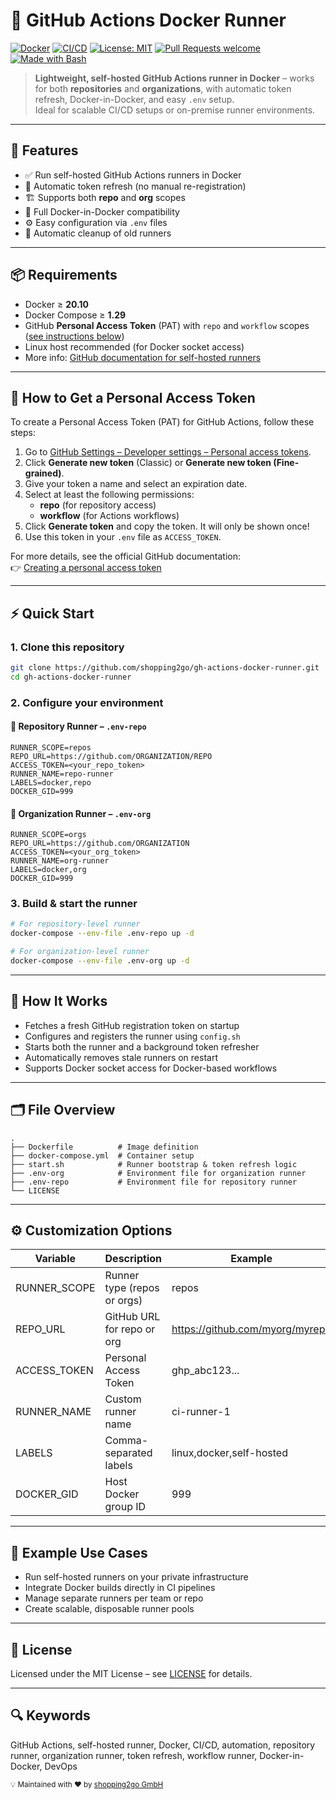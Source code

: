 # 🧩 GitHub Actions Docker Runner

[![Docker](https://img.shields.io/badge/docker-ready-blue.svg)](https://www.docker.com/)
[![CI/CD](https://img.shields.io/badge/CI%2FCD-GitHub%20Actions-green.svg)](https://github.com/features/actions)
[![License: MIT](https://img.shields.io/badge/License-MIT-yellow.svg)](LICENSE)
[![Pull Requests welcome](https://img.shields.io/badge/PRs-welcome-brightgreen.svg)](https://github.com/shopping2go/gh-actions-docker-runner/pulls)
[![Made with Bash](https://img.shields.io/badge/Made%20with-Bash-1f425f.svg)](https://www.gnu.org/software/bash/)

> **Lightweight, self-hosted GitHub Actions runner in Docker** – works for both **repositories** and **organizations**, with automatic token refresh, Docker-in-Docker, and easy `.env` setup.  
> Ideal for scalable CI/CD setups or on-premise runner environments.

---

## 🚀 Features

- ✅ Run self-hosted GitHub Actions runners in Docker
- 🔁 Automatic token refresh (no manual re-registration)
- 🏗️ Supports both **repo** and **org** scopes
- 🐳 Full Docker-in-Docker compatibility
- ⚙️ Easy configuration via `.env` files
- 🧹 Automatic cleanup of old runners

---

## 📦 Requirements

- Docker ≥ **20.10**
- Docker Compose ≥ **1.29**
- GitHub **Personal Access Token** (PAT) with `repo` and `workflow` scopes ([see instructions below](#-how-to-get-a-personal-access-token))
- Linux host recommended (for Docker socket access)
- More info: [GitHub documentation for self-hosted runners](https://docs.github.com/en/actions/hosting-your-own-runners/about-self-hosted-runners)

---

## 🔑 How to Get a Personal Access Token

To create a Personal Access Token (PAT) for GitHub Actions, follow these steps:

1. Go to [GitHub Settings – Developer settings – Personal access tokens](https://github.com/settings/tokens).
2. Click **Generate new token** (Classic) or **Generate new token (Fine-grained)**.
3. Give your token a name and select an expiration date.
4. Select at least the following permissions:
   - **repo** (for repository access)
   - **workflow** (for Actions workflows)
5. Click **Generate token** and copy the token. It will only be shown once!
6. Use this token in your `.env` file as `ACCESS_TOKEN`.

For more details, see the official GitHub documentation:  
👉 [Creating a personal access token](https://docs.github.com/en/github/authenticating-to-github/creating-a-personal-access-token)

---

## ⚡ Quick Start

### 1. Clone this repository

```bash
git clone https://github.com/shopping2go/gh-actions-docker-runner.git
cd gh-actions-docker-runner
```

### 2. Configure your environment

#### 🧱 Repository Runner – `.env-repo`

```env
RUNNER_SCOPE=repos
REPO_URL=https://github.com/ORGANIZATION/REPO
ACCESS_TOKEN=<your_repo_token>
RUNNER_NAME=repo-runner
LABELS=docker,repo
DOCKER_GID=999
```

#### 🏢 Organization Runner – `.env-org`

```env
RUNNER_SCOPE=orgs
REPO_URL=https://github.com/ORGANIZATION
ACCESS_TOKEN=<your_org_token>
RUNNER_NAME=org-runner
LABELS=docker,org
DOCKER_GID=999
```

### 3. Build & start the runner

```bash
# For repository-level runner
docker-compose --env-file .env-repo up -d

# For organization-level runner
docker-compose --env-file .env-org up -d
```

---

## 🧠 How It Works

- Fetches a fresh GitHub registration token on startup
- Configures and registers the runner using `config.sh`
- Starts both the runner and a background token refresher
- Automatically removes stale runners on restart
- Supports Docker socket access for Docker-based workflows

---

## 🗂️ File Overview

```text
.
├── Dockerfile          # Image definition
├── docker-compose.yml  # Container setup
├── start.sh            # Runner bootstrap & token refresh logic
├── .env-org            # Environment file for organization runner
├── .env-repo           # Environment file for repository runner
└── LICENSE
```

---

## ⚙️ Customization Options

| Variable       | Description                        | Example                        |
|---------------|------------------------------------|---------------------------------|
| RUNNER_SCOPE  | Runner type (repos or orgs)        | repos                          |
| REPO_URL      | GitHub URL for repo or org         | https://github.com/myorg/myrepo |
| ACCESS_TOKEN  | Personal Access Token              | ghp_abc123...                   |
| RUNNER_NAME   | Custom runner name                 | ci-runner-1                     |
| LABELS        | Comma-separated labels             | linux,docker,self-hosted        |
| DOCKER_GID    | Host Docker group ID               | 999                             |

---

## 🧩 Example Use Cases

- Run self-hosted runners on your private infrastructure
- Integrate Docker builds directly in CI pipelines
- Manage separate runners per team or repo
- Create scalable, disposable runner pools

---

## 🪪 License

Licensed under the MIT License – see [LICENSE](LICENSE) for details.

---

## 🔍 Keywords

GitHub Actions, self-hosted runner, Docker, CI/CD, automation, repository runner, organization runner, token refresh, workflow runner, Docker-in-Docker, DevOps

<div> <sub>💡 Maintained with ❤️ by <a href="https://www.shopping2go.de">shopping2go GmbH</a></sub> </div>
